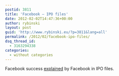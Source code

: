 ```yaml
---
postid: 3811
title: 'Facebook – IPO files'
date: 2012-02-02T14:47:36+00:00
author: rybinski
layout: post
guid: 'http://www.rybinski.eu/?p=3811&lang=all'
permalink: /2012/02/facebook-ipo-files/
dsq_thread_id:
  - 3163294338
categories:
  - without categories
---
```

Facebook success [explained](http://www.sec.gov/Archives/edgar/data/1326801/000119312512034517/d287954ds1.htm) by Facebook in IPO files.
